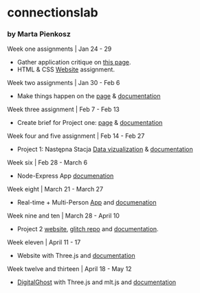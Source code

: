 # connectionslab
### by Marta Pienkosz

Week one assignments | Jan 24 - 29
- Gather application critique on [this page](https://github.com/martapienkosz/connectionslab/blob/main/Jan24/README.md).
- HTML & CSS [Website](https://martapienkosz.github.io/connectionslab/Jan24/index.html) assignment.

Week two assignments | Jan 30 - Feb 6
- Make things happen on the [page](https://martapienkosz.github.io/connectionslab/Jan30/index.html) & [documentation](https://github.com/martapienkosz/connectionslab/blob/main/Jan30/README.md)

Week three assignment | Feb 7 - Feb 13
- Create brief for Project one: [page](https://martapienkosz.github.io/connectionslab/Feb7/index.html) & [documentation](https://github.com/martapienkosz/connectionslab/tree/main/Feb7)

Week four and five assignment | Feb 14 - Feb 27
- Project 1: Następna Stacja [Data vizualization](https://martapienkosz.github.io/connectionslab/project1/index.html) & [documentation](https://github.com/martapienkosz/connectionslab/tree/main/project1)

Week six | Feb 28 - March 6
- Node-Express App [documenation](https://github.com/martapienkosz/connectionslab/blob/main/Feb28/README.md)

Week eight | March 21 - March 27
- Real-time + Multi-Person [App](https://pear-safe-cupboard.glitch.me) and  [documenation](https://github.com/martapienkosz/connectionslab/tree/main/March21)

Week nine and ten | March 28 - April 10
- Project 2 [website](https://symphonizer2.glitch.me), [glitch repo](https://glitch.com/edit/#!/symphonizer2) and [documentation](https://github.com/martapienkosz/connectionslab/tree/main/project2).

Week eleven | April 11 - 17
- Website with Three.js and [documentation](https://github.com/martapienkosz/connectionslab/tree/main/April11)

Week twelve and thirteen | April 18 - May 12
- [DigitalGhost](https://digitalghost.glitch.me) with Three.js and mlt.js and [documentation](https://github.com/martapienkosz/connectionslab/tree/main/project3)
